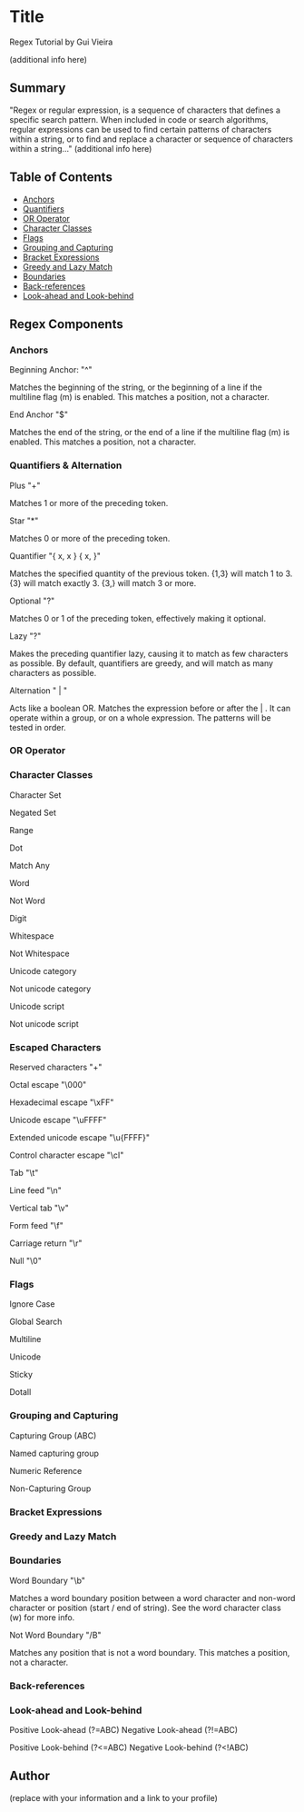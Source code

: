 # Title

Regex Tutorial by Gui Vieira

(additional info here)

## Summary

"Regex or regular expression, is a sequence of characters that defines a specific search pattern. When included in code or search algorithms, regular expressions can be used to find certain patterns of characters within a string, or to find and replace a character or sequence of characters within a string..." (additional info here)

## Table of Contents

- [Anchors](#anchors)
- [Quantifiers](#quantifiers)
- [OR Operator](#or-operator)
- [Character Classes](#character-classes)
- [Flags](#flags)
- [Grouping and Capturing](#grouping-and-capturing)
- [Bracket Expressions](#bracket-expressions)
- [Greedy and Lazy Match](#greedy-and-lazy-match)
- [Boundaries](#boundaries)
- [Back-references](#back-references)
- [Look-ahead and Look-behind](#look-ahead-and-look-behind)

## Regex Components



### Anchors

Beginning Anchor: "^"

  Matches the beginning of the string, or the beginning of a line if the multiline flag (m) is enabled. This matches a position, not a character.

End Anchor "$"

  Matches the end of the string, or the end of a line if the multiline flag (m) is enabled. This matches a position, not a character.

### Quantifiers & Alternation

Plus "+"

  Matches 1 or more of the preceding token.

Star "*"

  Matches 0 or more of the preceding token.

Quantifier "{ x, x } { x, }"

  Matches the specified quantity of the previous token. {1,3} will match 1 to 3. {3} will match exactly 3. {3,} will match 3 or more.

Optional "?"

  Matches 0 or 1 of the preceding token, effectively making it optional.

Lazy "?"

  Makes the preceding quantifier lazy, causing it to match as few characters as possible. By default, quantifiers are greedy, and will match as many characters as possible.

Alternation " | "

  Acts like a boolean OR. Matches the expression before or after the | .
  It can operate within a group, or on a whole expression. The patterns will be tested in order.

### OR Operator



### Character Classes

Character Set

Negated Set

Range

Dot

Match Any

Word

Not Word

Digit

Whitespace

Not Whitespace

Unicode category

Not unicode category

Unicode script

Not unicode script

### Escaped Characters

Reserved characters "\+"

Octal escape "\000"

Hexadecimal escape "\xFF"

Unicode escape "\uFFFF"

Extended unicode escape "\u{FFFF}"

Control character escape "\cI"

Tab "\t"

Line feed "\n"

Vertical tab "\v"

Form feed "\f"

Carriage return "\r"

Null "\0"

### Flags

Ignore Case

Global Search

Multiline

Unicode

Sticky

Dotall

### Grouping and Capturing

Capturing Group (ABC)

Named capturing group

Numeric Reference

Non-Capturing Group

### Bracket Expressions



### Greedy and Lazy Match



### Boundaries

Word Boundary "\b"

  Matches a word boundary position between a word character and non-word character or position (start / end of string). See the word character class (w) for more info.

Not Word Boundary "/B"

  Matches any position that is not a word boundary. This matches a position, not a character.

### Back-references



### Look-ahead and Look-behind

Positive Look-ahead (?=ABC)
Negative Look-ahead (?!=ABC)

Positive Look-behind (?<=ABC)
Negative Look-behind (?<!ABC)

## Author

(replace with your information and a link to your profile)
